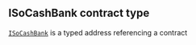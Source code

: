 ## ISoCashBank contract type

[`ISoCashBank`](./api-ISoCashBank.md) is a typed address referencing a contract
